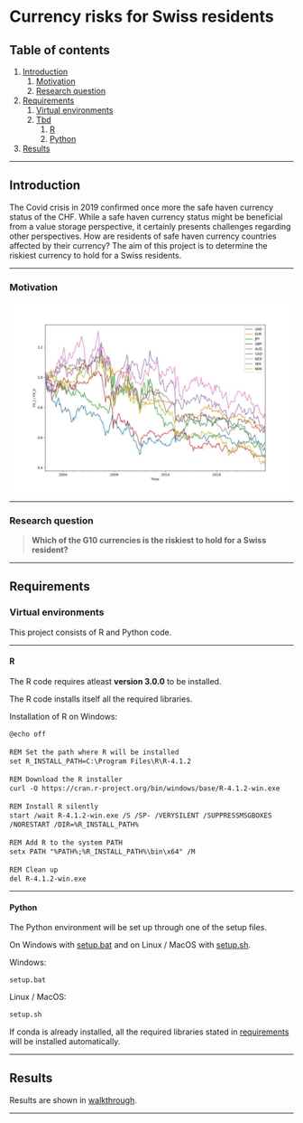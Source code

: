# Currency risks for Swiss residents

## Table of contents
1. [Introduction](#introduction)
     1. [Motivation](#motivation)
     2. [Research question](#question)
2. [Requirements](#requirements)
    1. [Virtual environments](#environments)
    2. [Tbd](#tbd)
        1. [R](#r)
        2. [Python](#python)
3. [Results](#results)
______________________________________


## Introduction
The Covid crisis in 2019 confirmed once more the safe haven currency status of the CHF. While a safe
haven currency status might be beneficial from a value storage perspective, it certainly presents
challenges regarding other perspectives. How are residents of safe haven currency countries affected by their currency? The aim of this project is to determine the riskiest currency to hold for a Swiss residents. 
_____________________________________
### Motivation
![Returns in different currencies](latex/figures/ccy_perfs.jpg "Returns in different currencies")
_____________________________________
### Research question

> **Which of the G10 currencies is the riskiest to
hold for a Swiss resident?**
_____________________________________
## Requirements

### Virtual environments
This project consists of R and Python code.
_____________________________________
#### R
The R code requires atleast **version 3.0.0** to be installed.

The R code installs itself all the required libraries.

Installation of R on Windows:
```batch
@echo off

REM Set the path where R will be installed
set R_INSTALL_PATH=C:\Program Files\R\R-4.1.2

REM Download the R installer
curl -O https://cran.r-project.org/bin/windows/base/R-4.1.2-win.exe

REM Install R silently
start /wait R-4.1.2-win.exe /S /SP- /VERYSILENT /SUPPRESSMSGBOXES /NORESTART /DIR=%R_INSTALL_PATH%

REM Add R to the system PATH
setx PATH "%PATH%;%R_INSTALL_PATH%\bin\x64" /M

REM Clean up
del R-4.1.2-win.exe
```
_____________________________________
#### Python
The Python environment will be set up through one of the setup files.

On Windows with [setup.bat](setup.bat) and on Linux / MacOS with [setup.sh](setup.sh).

Windows:
```batch
setup.bat
```

Linux / MacOS:
```bash
setup.sh
```

If conda is already installed, all the required libraries stated in [requirements](requirements.txt) will be installed automatically.
______________________________________
## Results
Results are shown in [walkthrough](walkthrough.ipynb).
______________________________________